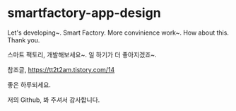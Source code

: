 # smartfactory-app-design
Let's developing~. Smart Factory. More convinience work~. How about this. Thank you.


스마트 팩토리, 개발해보세요~. 일 하기가 더 좋아지겠죠~.

참조글, <a href="https://tt2t2am.tistory.com/14">https://tt2t2am.tistory.com/14</a>

좋은 하루되세요.


저의 Github, 봐 주셔서 감사합니다.

